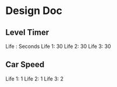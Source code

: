 # Design Doc

## Level Timer
Life  : Seconds
Life 1: 30 
Life 2: 30
Life 3: 30 

## Car Speed

Life 1: 1
Life 2: 1
Life 3: 2